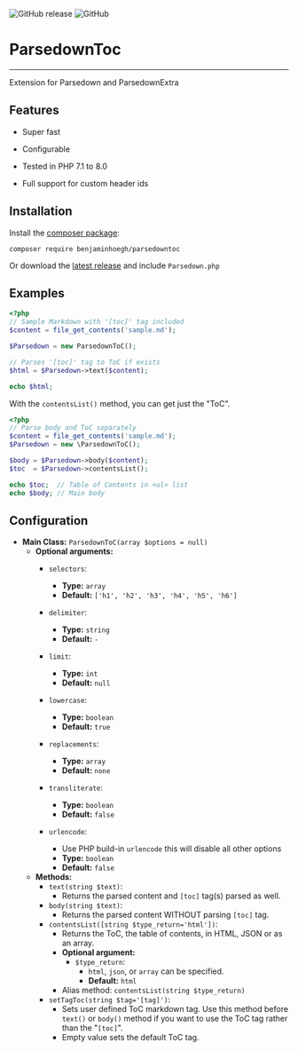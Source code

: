 ![GitHub release](https://img.shields.io/github/release/BenjaminHoegh/parsedownToc.svg?style=flat-square)
![GitHub](https://img.shields.io/github/license/BenjaminHoegh/parsedownToc.svg?style=flat-square)

# ParsedownToc

---

Extension for Parsedown and ParsedownExtra

## Features

- Super fast

- Configurable

- Tested in PHP 7.1 to 8.0

- Full support for custom header ids

## Installation

Install the  [composer package](https://packagist.org/packages/hoegh/parsedowntoc "The ParsedownToc package on packagist.org"):

```
composer require benjaminhoegh/parsedowntoc
```

Or download the [latest release](https://github.com/BenjaminHoegh/parsedownToc/releases/latest "The latest release of parsedownToc") and include `Parsedown.php`

## Examples

```php
<?php
// Sample Markdown with '[toc]' tag included
$content = file_get_contents('sample.md');

$Parsedown = new ParsedownToC();

// Parses '[toc]' tag to ToC if exists
$html = $Parsedown->text($content);

echo $html;
```

With the `contentsList()` method, you can get just the "ToC".

```php
<?php
// Parse body and ToC separately
$content = file_get_contents('sample.md');
$Parsedown = new \ParsedownToC();

$body = $Parsedown->body($content);
$toc  = $Parsedown->contentsList();

echo $toc;  // Table of Contents in <ul> list
echo $body; // Main body
```

## Configuration

- **Main Class:** `ParsedownToC(array $options = null)`
  - **Optional arguments:**
    - `selectors`:
      
      - **Type:** `array`
      - **Default:** `['h1', 'h2', 'h3', 'h4', 'h5', 'h6']`
    
    - `delimiter`:
      
      - **Type:** `string`
      - **Default:** `-`
    
    - `limit`:
      
      - **Type:** `int`
      - **Default:** `null`
    
    - `lowercase`:
      
      - **Type:** `boolean`
      - **Default:** `true`
    
    - `replacements`:
      
      - **Type:** `array`
      - **Default:** `none`
    
    - `transliterate`:
      
      - **Type:** `boolean`
      - **Default:** `false`
    
    - `urlencode`:
      
      - Use PHP build-in `urlencode` this will disable all other options
      - **Type:** `boolean`
      - **Default:** `false`
  - **Methods:**
    - `text(string $text)`:
      - Returns the parsed content and `[toc]` tag(s) parsed as well.
    - `body(string $text)`:
      - Returns the parsed content WITHOUT parsing `[toc]` tag.
    - `contentsList([string $type_return='html'])`:
      - Returns the ToC, the table of contents, in HTML, JSON or as an array.
      - **Optional argument:**
        - `$type_return`:
          - `html`, `json`, or `array` can be specified.
          - **Default:** `html`
      - Alias method: `contentsList(string $type_return)`
    - `setTagToc(string $tag='[tag]')`:
      - Sets user defined ToC markdown tag. Use this method before `text()` or `body()` method if you want to use the ToC tag rather than the "`[toc]`".
      - Empty value sets the default ToC tag.
